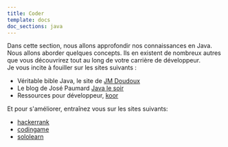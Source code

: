 ```yaml
---
title: Coder
template: docs
doc_sections: java
---
```


Dans cette section, nous allons approfondir nos connaissances en Java.  
Nous allons aborder quelques concepts.
Ils en existent de nombreux autres que vous découvrirez tout au long de votre carrière de développeur.  
Je vous incite à fouiller sur les sites suivants :

* Véritable bible Java, le site de [JM Doudoux](http://www.jmdoudoux.fr/java/dej/indexavecframes.htm)
* Le blog de José Paumard [Java le soir](http://blog.paumard.org/cours/java/)
* Ressources pour développeur, [koor](https://koor.fr/Java/Tutorial/Index.wp)

Et pour s'améliorer, entraînez vous sur les sites suivants:

* [hackerrank](https://www.hackerrank.com/domains/java)
* [codingame](https://www.codingame.com/home)
* [sololearn](https://www.sololearn.com/Course/Java/)
